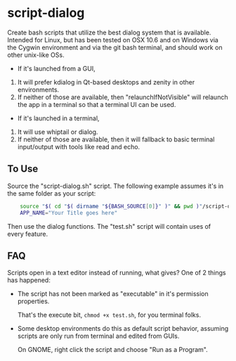 script-dialog
=============

Create bash scripts that utilize the best dialog system that is available. Intended for Linux, but has been tested on OSX 10.6 and on Windows via the Cygwin environment and via the git bash terminal, and should work on other unix-like OSs.

* If it's launched from a GUI,
 1. It will prefer kdialog in Qt-based desktops and zenity in other environments.
 2. If neither of those are available, then "relaunchIfNotVisible" will relaunch the app in a terminal so that a terminal UI can be used.
* If it's launched in a terminal,
 1. It will use whiptail or dialog.
 2. If neither of those are available, then it will fallback to basic terminal input/output with tools like read and echo.

To Use
-------
Source the "script-dialog.sh" script. The following example assumes it's in the same folder as your script:

```bash
    source "$( cd "$( dirname "${BASH_SOURCE[0]}" )" && pwd )"/script-dialog.sh
    APP_NAME="Your Title goes here"
```

Then use the dialog functions. The "test.sh" script will contain uses of every feature.

FAQ
----
Scripts open in a text editor instead of running, what gives?
One of 2 things has happened:

  * The script has not been marked as "executable" in it's permission properties.

    That's the execute bit, `chmod +x test.sh`, for you terminal folks.

  * Some desktop environments do this as default script behavior, assuming scripts are only run from terminal and edited from GUIs.

    On GNOME, right click the script and choose "Run as a Program".
